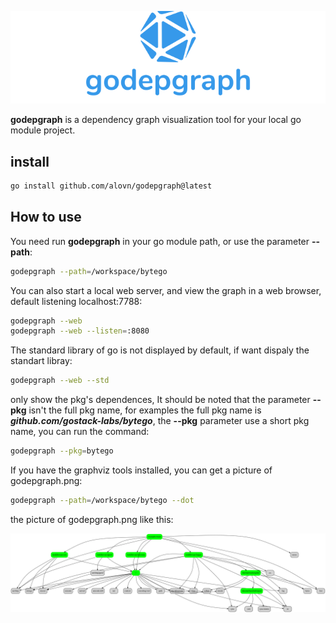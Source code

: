 ![godepgraph](./docs/godepgraph.svg)

**godepgraph** is a dependency graph visualization tool for your local go module project.

## install

```bash
go install github.com/alovn/godepgraph@latest
```

## How to use

You need run **godepgraph** in your go module path, or use the parameter **--path**:

```bash
godepgraph --path=/workspace/bytego
```

You can also start a local web server, and view the graph in a web browser, default listening localhost:7788:

```bash
godepgraph --web
godepgraph --web --listen=:8080
```

The standard library of go is not displayed by default, if want dispaly the standart libray:

```bash
godepgraph --web --std
```

only show the pkg's dependences, It should be noted that the parameter **--pkg** isn't the full pkg name, for examples the full pkg name is ***github.com/gostack-labs/bytego***, the **--pkg** parameter use a short pkg name, you can run the command:

```bash
godepgraph --pkg=bytego
```

If you have the graphviz tools installed, you can get a picture of godepgraph.png:

```bash
godepgraph --path=/workspace/bytego --dot
```

the picture of godepgraph.png like this:

![godepgraph](./docs/godepgraph.png)
